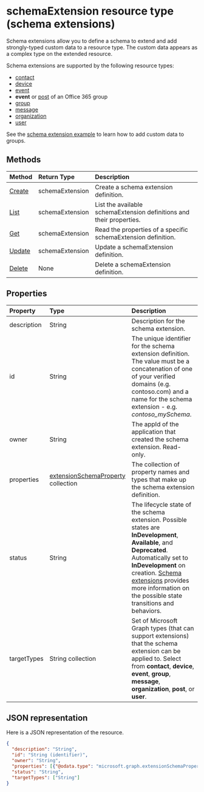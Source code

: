 # schemaExtension resource type (schema extensions)

Schema extensions allow you to define a schema to extend and add strongly-typed custom data to a resource type. The custom data appears as a complex type on the extended resource. 

Schema extensions are supported by the following resource types:

 - [contact](contact.md)
 - [device](device.md)
 - [event](event.md) 
 - **event** or [post](post.md) of an Office 365 group
 - [group](group.md)
 - [message](message.md) 
 - [organization](organization.md)
 - [user](user.md)

See the [schema extension example](../../../concepts/extensibility_schema_groups.md) to learn how to add custom data to groups.

## Methods

| Method		   | Return Type	|Description|
|:---------------|:--------|:----------|
|[Create](../api/schemaextension_post_schemaextensions.md) | schemaExtension |Create a schema extension definition.|
|[List](../api/schemaextension_list.md) | schemaExtension |List the available schemaExtension definitions and their properties.|
|[Get](../api/schemaextension_get.md) | schemaExtension |Read the properties of a specific schemaExtension definition.|
|[Update](../api/schemaextension_update.md) | schemaExtension	|Update a schemaExtension definition. |
|[Delete](../api/schemaextension_delete.md) | None |Delete a schemaExtension definition. |

## Properties
| Property	   | Type	|Description|
|:---------------|:--------|:----------|
|description|String|Description for the schema extension.|
|id|String|The unique identifier for the schema extension definition. The value must be a concatenation of one of your verified domains (e.g. contoso.com) and a name for the schema extension - e.g. *contoso_mySchema*. |
|owner|String|The appId of the application that created the schema extension. Read-only.|
|properties|[extensionSchemaProperty](extensionschemaproperty.md) collection|The collection of property names and types that make up the schema extension definition.|
|status|String|The lifecycle state of the schema extension. Possible states are **InDevelopment**, **Available**, and **Deprecated**. Automatically set to **InDevelopment** on creation. [Schema extensions](../../../concepts/extensibility_overview.md#schema-extensions) provides more information on the possible state transitions and behaviors.|
|targetTypes|String collection|Set of Microsoft Graph types (that can support extensions) that the schema extension can be applied to. Select from **contact**, **device**, **event**, **group**, **message**, **organization**, **post**, or **user**.|

## JSON representation

Here is a JSON representation of the resource.

<!-- {
  "blockType": "resource",
  "optionalProperties": [

  ],
  "@odata.type": "microsoft.graph.schemaExtension"
}-->

```json
{
  "description": "String",
  "id": "String (identifier)",
  "owner": "String",
  "properties": [{"@odata.type": "microsoft.graph.extensionSchemaProperty"}],
  "status": "String",
  "targetTypes": ["String"]
}

```

<!-- uuid: 8fcb5dbc-d5aa-4681-8e31-b001d5168d79
2015-10-25 14:57:30 UTC -->
<!-- {
  "type": "#page.annotation",
  "description": "schemaExtension resource",
  "keywords": "",
  "section": "documentation",
  "tocPath": ""
}-->